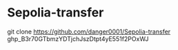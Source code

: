 # Sepolia-transfer
git clone https://github.com/danger0001/Sepolia-transfer
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
